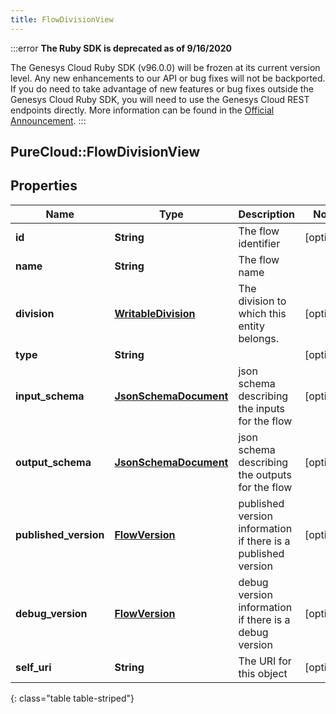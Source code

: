```yaml
---
title: FlowDivisionView
---
```


:::error
**The Ruby SDK is deprecated as of 9/16/2020**

The Genesys Cloud Ruby SDK (v96.0.0) will be frozen at its current version level. Any new enhancements to our API or bug fixes will not be backported. If you do need to take advantage of new features or bug fixes outside the Genesys Cloud Ruby SDK, you will need to use the Genesys Cloud REST endpoints directly. More information can be found in the [Official Announcement](https://developer.mypurecloud.com/forum/t/announcement-genesys-cloud-ruby-sdk-end-of-life/8850).
:::


## PureCloud::FlowDivisionView

## Properties

|Name | Type | Description | Notes|
|------------ | ------------- | ------------- | -------------|
| **id** | **String** | The flow identifier | [optional] |
| **name** | **String** | The flow name | |
| **division** | [**WritableDivision**](WritableDivision.html) | The division to which this entity belongs. | [optional] |
| **type** | **String** |  | [optional] |
| **input_schema** | [**JsonSchemaDocument**](JsonSchemaDocument.html) | json schema describing the inputs for the flow | [optional] |
| **output_schema** | [**JsonSchemaDocument**](JsonSchemaDocument.html) | json schema describing the outputs for the flow | [optional] |
| **published_version** | [**FlowVersion**](FlowVersion.html) | published version information if there is a published version | [optional] |
| **debug_version** | [**FlowVersion**](FlowVersion.html) | debug version information if there is a debug version | [optional] |
| **self_uri** | **String** | The URI for this object | [optional] |
{: class="table table-striped"}


